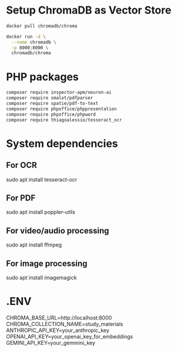 # Setup ChromaDB as Vector Store

```bash
docker pull chromadb/chroma

docker run -d \
  --name chromadb \
  -p 8000:8000 \
  chromadb/chroma

```


# PHP packages
```bash
composer require inspector-apm/neuron-ai
composer require smalot/pdfparser
composer require spatie/pdf-to-text
composer require phpoffice/phppresentation
composer require phpoffice/phpword  
composer require thiagoalessio/tesseract_ocr
```

# System dependencies
## For OCR
sudo apt install tesseract-ocr

## For PDF
sudo apt install poppler-utils


## For video/audio processing
sudo apt install ffmpeg

## For image processing
sudo apt install imagemagick

# .ENV
CHROMA_BASE_URL=http://localhost:8000
CHROMA_COLLECTION_NAME=study_materials
ANTHROPIC_API_KEY=your_anthropic_key
OPENAI_API_KEY=your_openai_key_for_embeddings
GEMINI_API_KEY=your_gemmini_key